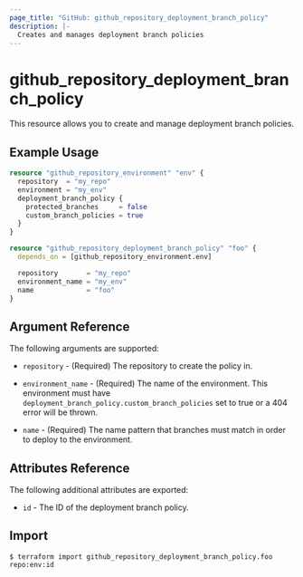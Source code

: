 ```yaml
---
page_title: "GitHub: github_repository_deployment_branch_policy"
description: |-
  Creates and manages deployment branch policies
---
```


# github_repository_deployment_branch_policy

This resource allows you to create and manage deployment branch policies.

## Example Usage

```terraform
resource "github_repository_environment" "env" {
  repository  = "my_repo"
  environment = "my_env"
  deployment_branch_policy {
    protected_branches     = false
    custom_branch_policies = true
  }
}

resource "github_repository_deployment_branch_policy" "foo" {
  depends_on = [github_repository_environment.env]

  repository       = "my_repo"
  environment_name = "my_env"
  name             = "foo"
}
```

## Argument Reference

The following arguments are supported:

* `repository` - (Required) The repository to create the policy in.

* `environment_name` - (Required) The name of the environment. This environment must have `deployment_branch_policy.custom_branch_policies` set to true or a 404 error will be thrown.

* `name` - (Required) The name pattern that branches must match in order to deploy to the environment.

## Attributes Reference

The following additional attributes are exported:

* `id` - The ID of the deployment branch policy.

## Import

```
$ terraform import github_repository_deployment_branch_policy.foo repo:env:id
```
